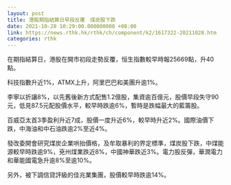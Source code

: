 ```yaml
---
layout: post
title: 港股期指結算日早段反覆　煤炭股下跌
date: 2021-10-28 10:29:00.000000000 +08:00
link: https://news.rthk.hk/rthk/ch/component/k2/1617322-20211028.htm
categories: rthk
---
```


在期指結算日，港股在開市初段走勢反覆，恒生指數較早時報25669點，升40點。

科技指數升近1%，ATMX上升，阿里巴巴和美團升逾1%。

李寧以折讓8%，以先舊後新方式配售1.2億股，集資逾百億元，股價早段失守90元，低見87.5元配股價水平，較早時跌逾6%，暫時是跌幅最大的藍籌股。

百威亞太首3季盈利升近7成，股價一度升近6%，較早時升近2%。國際油價下跌，中海油和中石油跌逾2%至近4%。

發改委開會研究煤炭企業哄抬價格，及牟取暴利的界定標準，煤炭股下跌，中煤能源較早時跌逾9%，兗州煤業跌近8%，中國神華跌近3%。電力股反彈，華潤電力和華能國電急升逾8%至逾10%。

另外，被下調信貸評級的佳兆業集團，股價較早時跌逾14%。
